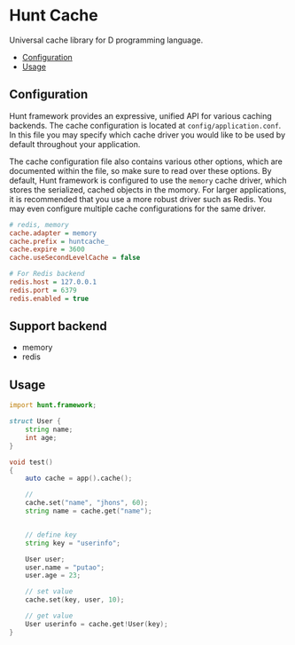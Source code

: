 # Hunt Cache
Universal cache library for D programming language.

- [Configuration](#configuration)
- [Usage](#Usage)

<a name="configuration"></a>
## Configuration

Hunt framework provides an expressive, unified API for various caching backends. The cache configuration is located at `config/application.conf`. In this file you may specify which cache driver you would like to be used by default throughout your application.

The cache configuration file also contains various other options, which are documented within the file, so make sure to read over these options. By default, Hunt framework is configured to use the `memory` cache driver, which stores the serialized, cached objects in the momory. For larger applications, it is recommended that you use a more robust driver such as Redis. You may even configure multiple cache configurations for the same driver.

```ini
# redis, memory
cache.adapter = memory
cache.prefix = huntcache_
cache.expire = 3600
cache.useSecondLevelCache = false

# For Redis backend
redis.host = 127.0.0.1
redis.port = 6379
redis.enabled = true
```

<a name="support-backend"></a>
## Support backend

- memory
- redis

<a name="Usage"></a>
## Usage

```d
import hunt.framework;

struct User {
    string name;
    int age;
}

void test()
{
    auto cache = app().cache();

    // 
    cache.set("name", "jhons", 60);
    string name = cache.get("name");


    // define key
    string key = "userinfo";

    User user;
    user.name = "putao";
    user.age = 23;

    // set value
    cache.set(key, user, 10);

    // get value
    User userinfo = cache.get!User(key);
}
```
